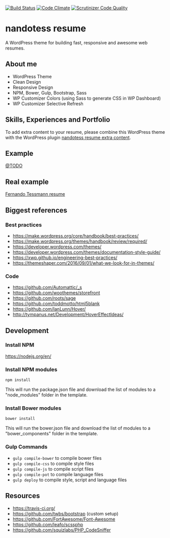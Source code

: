 [![Build Status](https://travis-ci.org/nandotess/nandotess-resume.svg?branch=master)](https://travis-ci.org/nandotess/nandotess-resume)
[![Code Climate](https://codeclimate.com/github/nandotess/nandotess-resume/badges/gpa.svg)](https://codeclimate.com/github/nandotess/nandotess-resume)
[![Scrutinizer Code Quality](https://scrutinizer-ci.com/g/nandotess/nandotess-resume/badges/quality-score.png?b=master)](https://scrutinizer-ci.com/g/nandotess/nandotess-resume/?branch=master)

# nandotess resume
A WordPress theme for building fast, responsive and awesome web resumes.

## About me
* WordPress Theme
* Clean Design
* Responsive Design
* NPM, Bower, Gulp, Bootstrap, Sass
* WP Customizer Colors (using Sass to generate CSS in WP Dashboard)
* WP Customizer Selective Refresh

## Skills, Experiences and Portfolio
To add extra content to your resume, please combine this WordPress theme with the WordPress plugin [nandotess resume extra content](https://github.com/nandotess/nandotess-resume-extra-content).

## Example
[@TODO](#)

## Real example
[Fernando Tessmann resume](http://www.fernandotessmann.com/)

## Biggest references

### Best practices
* https://make.wordpress.org/core/handbook/best-practices/
* https://make.wordpress.org/themes/handbook/review/required/
* https://developer.wordpress.com/themes/
* https://developer.wordpress.com/themes/documentation-style-guide/
* https://xwp.github.io/engineering-best-practices/
* https://themeshaper.com/2016/09/01/what-we-look-for-in-themes/

### Code
* https://github.com/Automattic/_s
* https://github.com/woothemes/storefront
* https://github.com/roots/sage
* https://github.com/toddmotto/html5blank
* https://github.com/IanLunn/Hover/
* http://tympanus.net/Development/HoverEffectIdeas/

## Development

### Install NPM
https://nodejs.org/en/

### Install NPM modules
`npm install`

This will run the package.json file and download the list of modules to a "node_modules" folder in the template.

### Install Bower modules
`bower install`

This will run the bower.json file and download the list of modules to a "bower_components" folder in the template.

### Gulp Commands
* `gulp compile-bower` to compile bower files
* `gulp compile-css` to compile style files
* `gulp compile-js` to compile script files
* `gulp compile-pot` to compile language files
* `gulp deploy` to compile style, script and language files

## Resources
* https://travis-ci.org/
* https://github.com/twbs/bootstrap (custom setup)
* https://github.com/FortAwesome/Font-Awesome
* https://github.com/leafo/scssphp
* https://github.com/squizlabs/PHP_CodeSniffer
